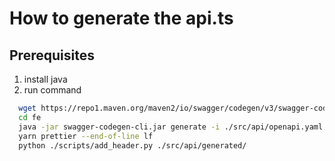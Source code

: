 # How to generate the api.ts

## Prerequisites
1. install java
2. run command
```bash
  wget https://repo1.maven.org/maven2/io/swagger/codegen/v3/swagger-codegen-cli/3.0.25/swagger-codegen-cli-3.0.25.jar -O swagger-codegen-cli.jar
  cd fe
  java -jar swagger-codegen-cli.jar generate -i ./src/api/openapi.yaml -l typescript-fetch -o ./src/api/generated/
  yarn prettier --end-of-line lf
  python ./scripts/add_header.py ./src/api/generated/
```
